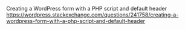 
Creating a WordPress form with a PHP script and default header
https://wordpress.stackexchange.com/questions/241758/creating-a-wordpress-form-with-a-php-script-and-default-header